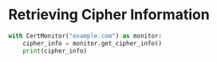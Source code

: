 # Retrieving Cipher Information

```python
with CertMonitor("example.com") as monitor:
    cipher_info = monitor.get_cipher_info()
    print(cipher_info)
```
